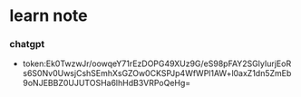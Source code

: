 # learn note
### chatgpt
- token:Ek0TwzwJr/oowqeY71rEzDOPG49XUz9G/eS98pFAY2SGlyIurjEoRs6S0Nv0UwsjCshSEmhXsGZOw0CKSPJp4WfWPl1AW+l0axZ1dn5ZmEb9oNJEBBZ0UJUTOSHa6lhHdB3VRPoQeHg=
